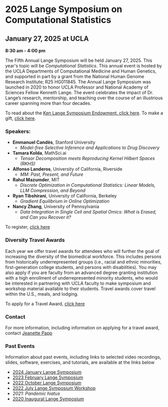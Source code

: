 # 2025 Lange Symposium on Computational Statistics

## January 27, 2025 at UCLA

**8:30 am - 4:00 pm**

The Fifth Annual Lange Symposium will be held January 27, 2025. This year's topic will be *Computational Statistics*. This annual event is hosted by the UCLA Departments of Computational Medicine and Human Genetics, and supported in part by a grant from the National Human Genome Research Institute; R25 HG011845. The Annual Lange Symposium was launched in 2020 to honor UCLA Professor and National Academy of Sciences Fellow Kenneth Lange. The event celebrates the impact of Dr. Lange’s research, mentorship, and teaching over the course of an illustrious career spanning more than four decades.

To read about the [Ken Lange Symposium Endowment, click here](https://compmed.ucla.edu/ken-lange-symposium-endowment). To make a gift, [click here](https://giving.ucla.edu/Campaign/Donate.aspx?SiteNum=3167&fund=64621O&code=M-19409).

### Speakers:

 * **Emmanuel Candès**, Stanford University
   * *Model-free Selective Inference and Applications to Drug Discovery*
 * **Tamara Kolda**, MathSci.ai
   * *Tensor Decomposition meets Reproducing Kernel Hilbert Spaces (RKHS)*
 * **Alfonso Landeros**, University of California, Riverside
   * *MM: Past, Present, and Future*
 * **Rahul Mazumder**, MIT
   * *Discrete Optimization in Computational Statistics: Linear Models, LLM Compression, and Beyond*
 * **Ryan Tibshirani**, University of California, Berkeley
   * *Gradient Equilibrium in Online Optimization*
 * **Nancy Zhang**, University of Pennsylvania
   * *Data Integration in Single Cell and Spatial Omics: What is Erased, and Can you Recover it?*

To register, [click here](https://uclahs.az1.qualtrics.com/jfe/form/SV_6McYboZ5TC1aqIm)

### Diversity Travel Awards
Each year we offer travel awards for attendees who will further the goal of increasing the diversity of the biomedical workforce. This includes persons from historically underrepresented groups (i.e., racial and ethnic minorities, first-generation college students, and persons with disabilities). You may also apply if you are faculty from an advanced degree granting institution with a high enrollment of underrepresented minority students, who would be interested in partnering with UCLA faculty to make symposium and workshop material available to their students.
Travel awards cover travel within the U.S., meals, and lodging.

To apply for a Travel Award, [click here](https://uclahs.az1.qualtrics.com/jfe/form/SV_6qTnDHxcgjwWHoG)

### Contact
For more information, including information on applying for a travel award, contact [Jeanette Papp](mailto:jcpapp@ucla.edu?subject=Lange_Symposium)

### Past Events

Information about past events, including links to selected video recordings, slides, software, exercises, and tutorials, are available at the links below
- [2024 January Lange Symposium](https://langesymposium.github.io/2024-Lange-Symposium/)
- [2023 February Lange Symposium](https://langesymposium.github.io/2023-February-Symposium/)
- [2022 October Lange Symposium](https://langesymposium.github.io/2022-October-Symposium/)
- [2022 July Lange Symposium Workshop](https://langesymposium.github.io/2022-July-Workshop/)
- *2021: Pandemic hiatus*
- [2020 Inaugural Lange Symposium](https://langesymposium.github.io/2020/)
